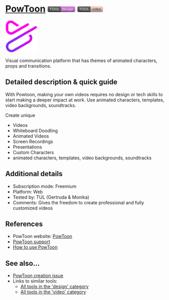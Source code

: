 # [PowToon](https://www.powtoon.com/)  [<img src="images/design.png" align="bottom">](https://github.com/e-CLOSE/Toolbox/issues?q=label%3A01_TOOL+label%3Adesign) [<img src="images/video.png" align="bottom">](https://github.com/e-CLOSE/Toolbox/issues?q=label%3A01_TOOL+label%3Avideo)

[<img src="images/powtoon.png" align="bottom" height="100" alt="powtoon Logo">](https://www.powtoon.com/)

Visual communication platform that has themes of animated characters, props and transitions.


## Detailed description & quick guide

With Powtoon, making your own videos requires no design or tech skills to start making a deeper impact at work. Use animated characters, templates, video backgrounds, soundtracks.

Create unique 
- Videos 
- Whiteboard Doodling 
- Animated Videos 
- Screen Recordings 
- Presentations
- Custom Characters
- animated characters, templates, video backgrounds, soundtracks


## Additional details

- Subscription mode: Freemium
- Platform: Web
- Tested by: TUL (Gertruda & Monika)
- Comments: Gives the freedom to create professional and fully customized videos


## References

- PowToon website: [PowToon](https://www.powtoon.com/)
- [PowToon support](https://support.powtoon.com/en/)
- [How to use PowToon](https://www.youtube.com/watch?v=AFv8L0z-72c)


## See also...

- [PowToon creation issue](https://github.com/e-CLOSE/Toolbox/issues/154)
- Links to similar tools:
  - [All tools in the 'design' category](https://github.com/e-CLOSE/Toolbox/issues?q=label%3A01_TOOL+label%3Adesign)
  - [All tools in the 'video' category](https://github.com/e-CLOSE/Toolbox/issues?q=label%3A01_TOOL+label%3Avideo)
